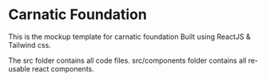 # Carnatic Foundation

This is the mockup template for carnatic foundation
Built using ReactJS & Tailwind css.

The src folder contains all code files.
src/components folder contains all re-usable react components.
